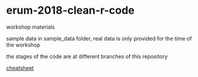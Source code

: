 # erum-2018-clean-r-code
workshop materials

sample data in sample_data folder, real data is only provided for the time of the workshop

the stages of the code are at different branches of this repository

[cheatsheet](https://github.com/czeildi/erum-2018-clean-r-code/blob/infra/clean_r_code_cheatsheet_2018-05-08.pdf)
